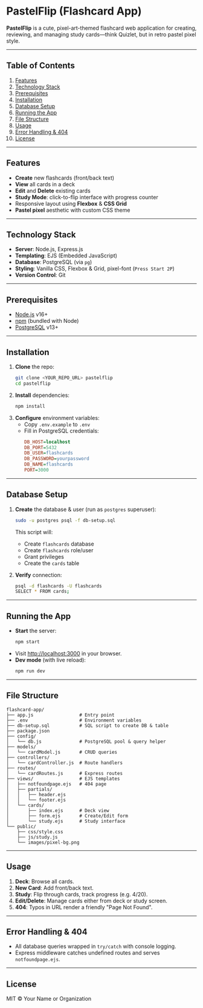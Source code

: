 # PastelFlip (Flashcard App)

**PastelFlip** is a cute, pixel-art-themed flashcard web application for creating, reviewing, and managing study cards—think Quizlet, but in retro pastel pixel style.

---
## Table of Contents
1. [Features](#features)
2. [Technology Stack](#technology-stack)
3. [Prerequisites](#prerequisites)
4. [Installation](#installation)
5. [Database Setup](#database-setup)
6. [Running the App](#running-the-app)
7. [File Structure](#file-structure)
8. [Usage](#usage)
9. [Error Handling & 404](#error-handling--404)
10. [License](#license)

---
## Features
- **Create** new flashcards (front/back text)
- **View** all cards in a deck
- **Edit** and **Delete** existing cards
- **Study Mode**: click-to-flip interface with progress counter
- Responsive layout using **Flexbox** & **CSS Grid**
- **Pastel pixel** aesthetic with custom CSS theme

---
## Technology Stack
- **Server**: Node.js, Express.js
- **Templating**: EJS (Embedded JavaScript)
- **Database**: PostgreSQL (via `pg`)
- **Styling**: Vanilla CSS, Flexbox & Grid, pixel-font (`Press Start 2P`)
- **Version Control**: Git

---
## Prerequisites
- [Node.js](https://nodejs.org/) v16+
- [npm](https://www.npmjs.com/) (bundled with Node)
- [PostgreSQL](https://www.postgresql.org/) v13+

---
## Installation
1. **Clone** the repo:
   ```bash
   git clone <YOUR_REPO_URL> pastelflip
   cd pastelflip
   ```
2. **Install** dependencies:
   ```bash
   npm install
   ```
3. **Configure** environment variables:
   - Copy `.env.example` to `.env`
   - Fill in PostgreSQL credentials:
     ```ini
     DB_HOST=localhost
     DB_PORT=5432
     DB_USER=flashcards
     DB_PASSWORD=yourpassword
     DB_NAME=flashcards
     PORT=3000
     ```

---
## Database Setup
1. **Create** the database & user (run as `postgres` superuser):
   ```bash
   sudo -u postgres psql -f db-setup.sql
   ```
   This script will:
   - Create `flashcards` database
   - Create `flashcards` role/user
   - Grant privileges
   - Create the `cards` table

2. **Verify** connection:
   ```bash
   psql -d flashcards -U flashcards
   SELECT * FROM cards;
   ```

---
## Running the App
- **Start** the server:
  ```bash
  npm start
  ```
- Visit [http://localhost:3000](http://localhost:3000/) in your browser.
- **Dev mode** (with live reload):
  ```bash
  npm run dev
  ```

---
## File Structure
```
flashcard-app/
├── app.js                 # Entry point
├── .env                   # Environment variables
├── db-setup.sql           # SQL script to create DB & table
├── package.json
├── config/
│   └── db.js              # PostgreSQL pool & query helper
├── models/
│   └── cardModel.js       # CRUD queries
├── controllers/
│   └── cardController.js  # Route handlers
├── routes/
│   └── cardRoutes.js      # Express routes
├── views/                 # EJS templates
│   ├── notfoundpage.ejs   # 404 page
│   ├── partials/
│   │   ├── header.ejs
│   │   └── footer.ejs
│   └── cards/
│       ├── index.ejs      # Deck view
│       ├── form.ejs       # Create/Edit form
│       └── study.ejs      # Study interface
└── public/
    ├── css/style.css
    ├── js/study.js
    └── images/pixel-bg.png
```

---
## Usage
1. **Deck**: Browse all cards.
2. **New Card**: Add front/back text.
3. **Study**: Flip through cards, track progress (e.g. 4/20).
4. **Edit/Delete**: Manage cards either from deck or study screen.
5. **404**: Typos in URL render a friendly "Page Not Found".

---
## Error Handling & 404
- All database queries wrapped in `try/catch` with console logging.
- Express middleware catches undefined routes and serves `notfoundpage.ejs`.

---
## License
MIT © Your Name or Organization
